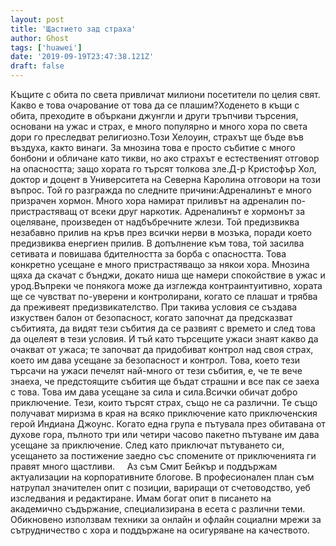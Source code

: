 ```yaml
---
layout: post
title: 'Щастието зад страха'
author: Ghost
tags: ['huawei']
date: '2019-09-19T23:47:38.121Z'
draft: false
---
```


Къщите с обита по света привличат милиони посетители по целия свят. Какво е това очарование от това да се плашим?Ходенето в къщи с обита, преходите в объркани джунгли и други тръпчиви търсения, основани на ужас и страх, е много популярно и много хора по света дори го преследват религиозно.Този Хелоуин, страхът ще бъде във въздуха, както винаги. За мнозина това е просто събитие с много бонбони и обличане като тикви, но ако страхът е естественият отговор на опасността; защо хората го търсят толкова зле.Д-р Кристофър Хол, доктор и доцент в Университета на Северна Каролина отговори на този въпрос. Той го разгражда по следните причини:Адреналинът е много призрачен хормон. Много хора намират приливът на адреналин по-пристрастяващ от всеки друг наркотик. Адреналинът е хормонът за оцеляване, произведен от надбъбречните жлези. Той предизвиква незабавно прилив на кръв през всички нерви в мозъка, поради което предизвиква енергиен прилив. В допълнение към това, той засилва сетивата и повишава бдителността за борба с опасността. Това конкретно усещане е много пристрастяващо за някои хора. Мнозина щяха да скачат с бънджи, докато ниша ще намери спокойствие в ужас и урод.Въпреки че понякога може да изглежда контраинтуитивно, хората ще се чувстват по-уверени и контролирани, когато се плашат и трябва да преживеят предизвикателство. При такива условия се създава изкуствен балон от безопасност, когато започнат да предсказват събитията, да видят тези събития да се развият с времето и след това да оцелеят в тези условия. И тъй като търсещите ужаси знаят какво да очакват от ужаса; те започват да придобиват контрол над своя страх, което им дава усещане за безопасност и контрол. Това, което тези търсачи на ужаси печелят най-много от тези събития, е, че те вече знаеха, че предстоящите събития ще бъдат страшни и все пак се заеха с това. Това им дава усещане за сила и сила.Всички обичат добро приключение. Тези, които търсят страх, също не са различни. Те също получават миризма в края на всяко приключение като приключенския герой Индиана Джоунс. Когато една група е пътувала през обитавана от духове гора, пълното три или четири часово пакетно пътуване им дава усещане за приключение. След като приключат пътуването си, усещането за постижение заедно със спомените от приключенията ги правят много щастливи.     Аз съм Смит Бейкър и поддържам актуализации на корпоративните блогове. В професионален план съм натрупал значителен опит с позиции, вариращи от счетоводство, уеб изследвания и редактиране. Имам богат опит в писането на академично съдържание, специализирана в есета с различни теми. Обикновено използвам техники за онлайн и офлайн социални мрежи за сътрудничество с хора и поддържане на осигуряване на качеството.
